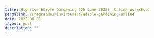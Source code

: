 ```yaml
---
title: Highrise Edible Gardening (25 June 2022) (Online Workshop)
permalink: /Programmes/environment/edible-gardening-online
date: 2022-06-01
layout: post
description: ""
---
```

